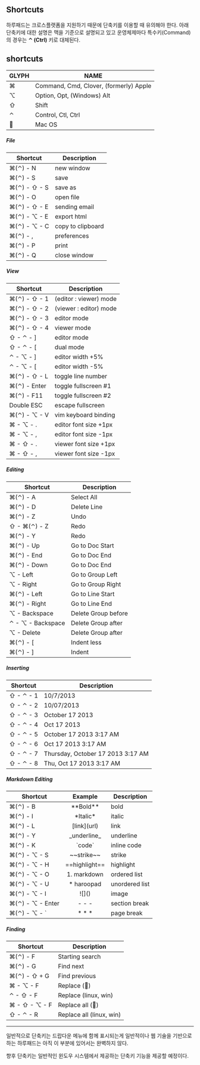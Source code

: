 ## Shortcuts

하루패드는 크로스플랫폼을 지원하기 때문에 단축키를 이용할 때 유의해야 한다. 아래 단축키에 대한 설명은 맥을 기준으로 설명되고 있고 운영체제마다 특수키(Command)의 경우는 **&#8963; (Ctrl)** 키로 대체된다.


## shortcuts

GLYPH    | NAME
---------|----------------------------------------
&#8984;  | Command, Cmd, Clover, (formerly) Apple
&#8997;  | Option, Opt, (Windows) Alt
&#8679;  | Shift
&#8963;  | Control, Ctl, Ctrl
&#63743; | Mac OS

##### File
Shortcut                       | Description
-------------------------------|-------------------
&#8984;(&#8963;) - N           | new window
&#8984;(&#8963;) - S           | save
&#8984;(&#8963;) - &#8679; - S | save as
&#8984;(&#8963;) - O           | open file
&#8984;(&#8963;) - &#8679; - E | sending email
&#8984;(&#8963;) - &#8997; - E | export html
&#8984;(&#8963;) - &#8997; - C | copy to clipboard
&#8984;(&#8963;) - ,           | preferences
&#8984;(&#8963;) - P           | print
&#8984;(&#8963;) - Q           | close window

##### View
Shortcut                       | Description
-------------------------------|-------------------
&#8984;(&#8963;) - &#8679; - 1 | (editor : viewer) mode
&#8984;(&#8963;) - &#8679; - 2 | (viewer : editor) mode
&#8984;(&#8963;) - &#8679; - 3 | editor mode
&#8984;(&#8963;) - &#8679; - 4 | viewer mode
&#8679; - &#8963; - ]          | editor mode
&#8679; - &#8963; - [          | dual mode
&#8963; - &#8997; - ]          | editor width +5%
&#8963; - &#8997; - [          | editor width -5%
&#8984;(&#8963;) - &#8679; - L | toggle line number
&#8984;(&#8963;) - Enter       | toggle fullscreen #1
&#8984;(&#8963;) - F11         | toggle fullscreen #2
Double ESC                     | escape fullscreen
&#8984;(&#8963;) - &#8997; - V | vim keyboard binding
&#8984; - &#8997; - .          | editor font size +1px
&#8984; - &#8997; - ,          | editor font size -1px
&#8984; - &#8679; - .          | viewer font size +1px
&#8984; - &#8679; - ,          | viewer font size -1px


##### Editing
 Shortcut                      | Description
-------------------------------|---------------------
&#8984;(&#8963;) - A           | Select All
&#8984;(&#8963;) - D           | Delete Line
&#8984;(&#8963;) - Z           | Undo
&#8679; - &#8984;(&#8963;) - Z | Redo
&#8984;(&#8963;) - Y           | Redo
&#8984;(&#8963;) - Up          | Go to Doc Start
&#8984;(&#8963;) - End         | Go to Doc End
&#8984;(&#8963;) - Down        | Go to Doc End
&#8997; - Left                 | Go to Group Left
&#8997; - Right                | Go to Group Right
&#8984;(&#8963;) - Left        | Go to Line Start
&#8984;(&#8963;) - Right       | Go to Line End
&#8997; - Backspace            | Delete Group before
&#8963; - &#8997; - Backspace  | Delete Group after
&#8997; - Delete               | Delete Group after
&#8984;(&#8963;) - [           | Indent less
&#8984;(&#8963;) - ]           | Indent

##### Inserting
 Shortcut                      | Description
-------------------------------|---------------------
&#8679; - &#8963; - 1          | 10/7/2013
&#8679; - &#8963; - 2          | 10/07/2013
&#8679; - &#8963; - 3          | October 17 2013
&#8679; - &#8963; - 4          | Oct 17 2013
&#8679; - &#8963; - 5          | October 17 2013 3:17 AM
&#8679; - &#8963; - 6          | Oct 17 2013 3:17 AM
&#8679; - &#8963; - 7          | Thursday, October 17 2013 3:17 AM
&#8679; - &#8963; - 8          | Thu, Oct 17 2013 3:17 AM

##### Markdown Editing
Shortcut                       | Example        | Description
-------------------------------|:--------------:|-------------------
&#8984;(&#8963;) - B           | \*\*Bold\*\*   | bold
&#8984;(&#8963;) - I           | \*Italic\*     | italic
&#8984;(&#8963;) - L           | \[link\](url)  | link
&#8984;(&#8963;) - Y           | \_underline_   | underline
&#8984;(&#8963;) - K           | \`code`        | inline code
&#8984;(&#8963;) - &#8997; - S | \~~strike~~   | strike
&#8984;(&#8963;) - &#8997; - H | \==highlight== | highlight
&#8984;(&#8963;) - &#8997; - O | 1. markdown    | ordered list
&#8984;(&#8963;) - &#8997; - U | * haroopad     | unordered list
&#8984;(&#8963;) - &#8997; - I | \!\[]()        | image
&#8984;(&#8963;) - &#8997; - Enter | \- \- \-   | section break
&#8984;(&#8963;) - &#8997; - `     | \* \* \*   | page break

##### Finding
Shortcut                        | Description
--------------------------------|-------------------
&#8984;(&#8963;) - F            | Starting search
&#8984;(&#8963;) - G            | Find next
&#8984;(&#8963;) - &#8679; + G  | Find previous
&#8984; - &#8997; - F           | Replace (&#63743;)
&#8963; - &#8679; - F           | Replace (linux, win)
&#8984; - &#8679; - &#8997; - F | Replace all (&#63743;)
&#8679; - &#8963; - R           | Replace all (linux, win)

---

일반적으로 단축키는 드랍다운 메뉴에 함께 표시되는게 일반적이나 웹 기술을 기반으로 하는 하루패드는 아직 이 부분에 있어서는 완벽하지 않다.

향후 단축키는 일반적인 윈도우 시스템에서 제공하는 단축키 기능을 제공할 예정이다.